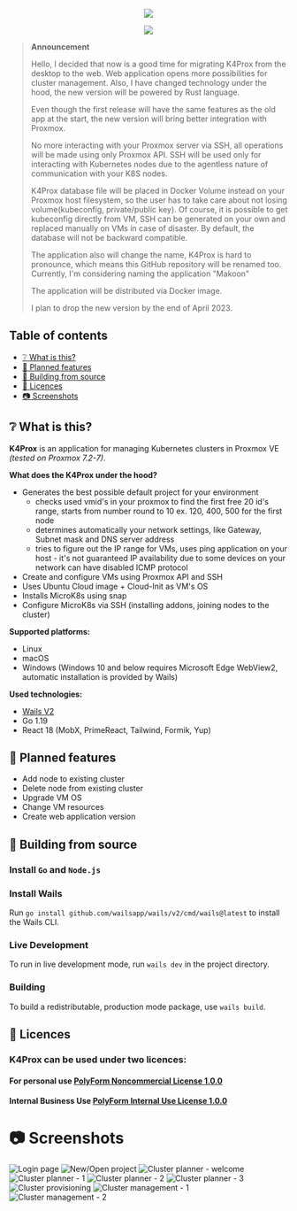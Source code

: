 <p align="center">
  <img src="././screenshots/logo.png">
</p>
<p align="center">
  <a href="https://goreportcard.com/report/github.com/dsieradzki/k4prox">
    <img src="https://goreportcard.com/badge/github.com/dsieradzki/k4prox"/>
  </a>
</p>

> **Announcement**
> 
> Hello, I decided that now is a good time for migrating K4Prox from the desktop to the web. Web application opens more possibilities for cluster management. Also, I have changed technology under the hood, the new version will be powered by Rust language.
> 
> Even though the first release will have the same features as the old app at the start,  the new version will bring better integration with Proxmox.    
> 
> No more interacting with your Proxmox server via SSH, all operations will be made using only Proxmox API. SSH will be used only for interacting with Kubernetes nodes due to the agentless nature of communication with your K8S nodes.   
> 
> K4Prox database file will be placed in Docker Volume instead on your Proxmox host filesystem, so the user has to take care about not losing volume(kubeconfig, private/public key). Of course, it is possible to get kubeconfig directly from VM, SSH can be generated on your own and replaced manually on VMs in case of disaster. By default, the database will not be backward compatible. 
> 
> The application also will change the name, K4Prox is hard to pronounce, which means this GitHub repository will be renamed too. Currently, I'm considering naming the application "Makoon"  
> 
> The application will be distributed via Docker image.   
> 
> I plan to drop the new version by the end of April 2023.   
## Table of contents

- [:grey_question: What is this?](#grey_question-what-is-this)
- [:pushpin: Planned features](#pushpin-planned-features)
- [:hammer: Building from source](#hammer-building-from-source)
- [:blue_book: Licences](#blue_book-licences)
- [:camera: Screenshots](#camera-screenshots)

## :grey_question: What is this?

**K4Prox** is an application for managing Kubernetes clusters in Proxmox VE *(tested on Proxmox 7.2-7)*.

**What does the K4Prox under the hood?**

- Generates the best possible default project for your environment
    * checks used vmid's in your proxmox to find the first free 20 id's
      range, starts from number round to 10 ex. 120, 400, 500 for the first node
    * determines automatically your network settings, like Gateway, Subnet mask and DNS server address
    * tries to figure out the IP range for VMs, uses ping
      application on your host - it's not guaranteed IP availability due to some devices on your network can have
      disabled ICMP protocol
- Create and configure VMs using Proxmox API and SSH
- Uses Ubuntu Cloud image + Cloud-Init as VM's OS
- Installs MicroK8s using snap
- Configure MicroK8s via SSH (installing addons, joining nodes to the cluster)

**Supported platforms:**

- Linux
- macOS
- Windows (Windows 10 and below requires Microsoft Edge WebView2, automatic installation is provided by Wails)

**Used technologies:**

- [Wails V2](https://wails.io/)
- Go 1.19
- React 18 (MobX, PrimeReact, Tailwind, Formik, Yup)

## :pushpin: Planned features
 - Add node to existing cluster
 - Delete node from existing cluster
 - Upgrade VM OS
 - Change VM resources
 - Create web application version

## :hammer: Building from source
### Install `Go` and `Node.js`
### Install Wails
Run `go install github.com/wailsapp/wails/v2/cmd/wails@latest` to install the Wails CLI.
### Live Development

To run in live development mode, run `wails dev` in the project directory.

### Building

To build a redistributable, production mode package, use `wails build`.

## :blue_book: Licences
### K4Prox can be used under two licences:
#### For personal use [PolyForm Noncommercial License 1.0.0](./LICENCE)
#### Internal Business Use [PolyForm Internal Use License 1.0.0](./LICENCE_INTERNAL_USE)


# :camera: Screenshots

![Login page](./screenshots/1.png)
![New/Open project](./screenshots/2.png)
![Cluster planner - welcome](./screenshots/3.png)
![Cluster planner - 1](./screenshots/3_1.png)
![Cluster planner - 2](./screenshots/3_2.png)
![Cluster planner - 3](./screenshots/3_3.png)
![Cluster provisioning](./screenshots/4.png)
![Cluster management - 1](./screenshots/5.png)
![Cluster management - 2](./screenshots/5_1.png)